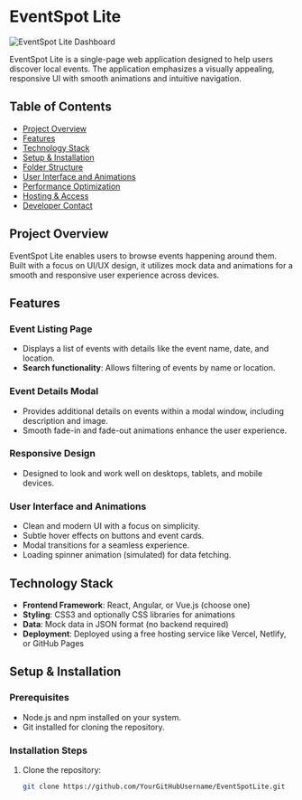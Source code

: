 # EventSpot Lite

![EventSpot Lite Dashboard](./assets/dashboard-image.jpg)

EventSpot Lite is a single-page web application designed to help users discover local events. The application emphasizes a visually appealing, responsive UI with smooth animations and intuitive navigation.

## Table of Contents

- [Project Overview](#project-overview)
- [Features](#features)
- [Technology Stack](#technology-stack)
- [Setup & Installation](#setup--installation)
- [Folder Structure](#folder-structure)
- [User Interface and Animations](#user-interface-and-animations)
- [Performance Optimization](#performance-optimization)
- [Hosting & Access](#hosting--access)
- [Developer Contact](#developer-contact)

## Project Overview

EventSpot Lite enables users to browse events happening around them. Built with a focus on UI/UX design, it utilizes mock data and animations for a smooth and responsive user experience across devices.

## Features

### Event Listing Page
- Displays a list of events with details like the event name, date, and location.
- **Search functionality**: Allows filtering of events by name or location.

### Event Details Modal
- Provides additional details on events within a modal window, including description and image.
- Smooth fade-in and fade-out animations enhance the user experience.

### Responsive Design
- Designed to look and work well on desktops, tablets, and mobile devices.

### User Interface and Animations
- Clean and modern UI with a focus on simplicity.
- Subtle hover effects on buttons and event cards.
- Modal transitions for a seamless experience.
- Loading spinner animation (simulated) for data fetching.

## Technology Stack

- **Frontend Framework**: React, Angular, or Vue.js (choose one)
- **Styling**: CSS3 and optionally CSS libraries for animations
- **Data**: Mock data in JSON format (no backend required)
- **Deployment**: Deployed using a free hosting service like Vercel, Netlify, or GitHub Pages

## Setup & Installation

### Prerequisites
- Node.js and npm installed on your system.
- Git installed for cloning the repository.

### Installation Steps
1. Clone the repository:
   ```bash
   git clone https://github.com/YourGitHubUsername/EventSpotLite.git
